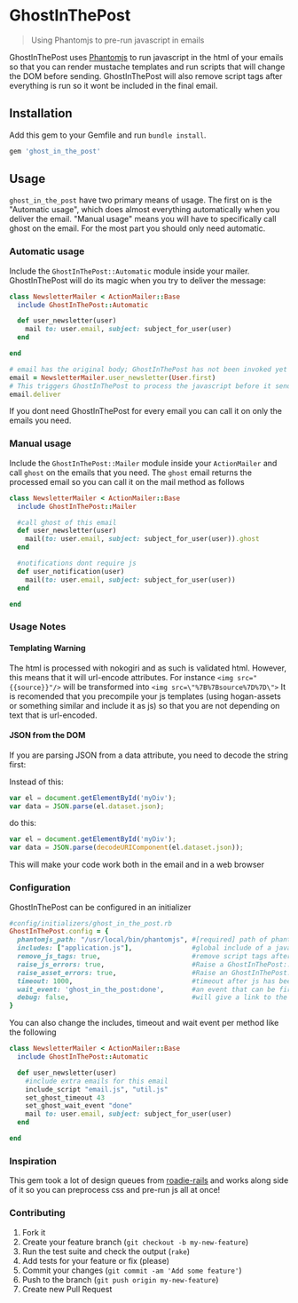 # GhostInThePost #

> Using Phantomjs to pre-run javascript in emails

GhostInThePost uses [Phantomjs](http://phantomjs.org/) to run javascript in the html of your emails so that you can render mustache templates and run scripts that will change the DOM before sending. GhostInThePost will also remove script tags after everything is run so it wont be included in the final email.

## Installation ##

Add this gem to your Gemfile and run `bundle install`.

```ruby
gem 'ghost_in_the_post'
```

## Usage ##

`ghost_in_the_post` have two primary means of usage. The first on is the "Automatic usage", which does almost everything automatically when you deliver the email. "Manual usage" means you will have to specifically call ghost on the email. For the most part you should only need automatic.


### Automatic usage ###

Include the `GhostInThePost::Automatic` module inside your mailer. GhostInThePost will do its magic when you try to deliver the message:

```ruby
class NewsletterMailer < ActionMailer::Base
  include GhostInThePost::Automatic

  def user_newsletter(user)
    mail to: user.email, subject: subject_for_user(user)
  end

end

# email has the original body; GhostInThePost has not been invoked yet
email = NewsletterMailer.user_newsletter(User.first)
# This triggers GhostInThePost to process the javascript before it sends
email.deliver
```

If you dont need GhostInThePost for every email you can call it on only the emails you need.

### Manual usage ###

Include the `GhostInThePost::Mailer` module inside your `ActionMailer` and call `ghost` on the emails that you need. The `ghost` email returns the processed email so you can call it on the mail method as follows

```ruby
class NewsletterMailer < ActionMailer::Base
  include GhostInThePost::Mailer

  #call ghost of this email
  def user_newsletter(user)
    mail(to: user.email, subject: subject_for_user(user)).ghost
  end

  #notifications dont require js
  def user_notification(user)
    mail(to: user.email, subject: subject_for_user(user))
  end

end
```

### Usage Notes ###

#### Templating Warning ####

The html is processed with nokogiri and as such is validated html. However, this means that it will url-encode attributes. For instance `<img src="{{source}}"/>` will be transformed into `<img src=\"%7B%7Bsource%7D%7D\">`
It is recomended that you precompile your js templates (using hogan-assets or something similar and include it as js) so that you are not depending on text that is url-encoded.

#### JSON from the DOM ####
If you are parsing JSON from a data attribute, you need to decode the string first:

Instead of this:

```javascript
var el = document.getElementById('myDiv');
var data = JSON.parse(el.dataset.json);
```

do this:

```javascript
var el = document.getElementById('myDiv');
var data = JSON.parse(decodeURIComponent(el.dataset.json));
```

This will make your code work both in the email and in a web browser

### Configuration ###

GhostInThePost can be configured in an initializer

```ruby
#config/initializers/ghost_in_the_post.rb
GhostInThePost.config = {
  phantomjs_path: "/usr/local/bin/phantomjs", #[required] path of phantomjs, if this is not set there will be an error
  includes: ["application.js"],               #global include of a javascript file, this will be injected into every email
  remove_js_tags: true,                       #remove script tags after javascript has been processed
  raise_js_errors: true,                      #Raise a GhostInThePost::GhostJSError if there is an error in the js included in the email
  raise_asset_errors: true,                   #Raise an GhostInThePost::AssetNotFoundError if an script provided for running cannot be found
  timeout: 1000,                              #timeout after js has been inserted to make sure it is run
  wait_event: 'ghost_in_the_post:done',       #an event that can be fire on the document to trigger finish of the processing early
  debug: false,                               #will give a link to the temp file of html for review if there was an error
}
```

You can also change the includes, timeout and wait event per method like the following

```ruby
class NewsletterMailer < ActionMailer::Base
  include GhostInThePost::Automatic

  def user_newsletter(user)
    #include extra emails for this email
    include_script "email.js", "util.js"
    set_ghost_timeout 43
    set_ghost_wait_event "done"
    mail to: user.email, subject: subject_for_user(user)
  end

end
```

### Inspiration

This gem took a lot of design queues from [roadie-rails](https://github.com/Mange/roadie-rails) and works along side of it so you can preprocess css and pre-run js all at once!

### Contributing

1. Fork it
2. Create your feature branch (`git checkout -b my-new-feature`)
3. Run the test suite and check the output (`rake`)
4. Add tests for your feature or fix (please)
5. Commit your changes (`git commit -am 'Add some feature'`)
6. Push to the branch (`git push origin my-new-feature`)
7. Create new Pull Request
